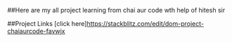 ##Here are my all project learning from chai aur code wth help of hitesh sir

##Project Links
[click here]https://stackblitz.com/edit/dom-project-chaiaurcode-favwjx




